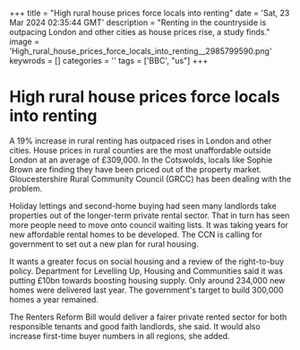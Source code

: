 +++
title = "High rural house prices force locals into renting"
date = 'Sat, 23 Mar 2024 02:35:44 GMT'
description = "Renting in the countryside is outpacing London and other cities as house prices rise, a study finds."
image = 'High_rural_house_prices_force_locals_into_renting__2985799590.png'
keywrods =  []
categories = ''
tags = ['BBC', "us"]
+++

# High rural house prices force locals into renting

A 19% increase in rural renting has outpaced rises in London and other cities.  House prices in rural counties are the most unaffordable outside London at an average of £309,000.  In the Cotswolds, locals like Sophie Brown are finding they have been priced out of the property market.  Gloucestershire Rural Community Council (GRCC) has been dealing with the problem.

Holiday lettings and second-home buying had seen many landlords take properties out of the longer-term private rental sector.  That in turn has seen more people need to move onto council waiting lists.  It was taking years for new affordable rental homes to be developed.  The CCN is calling for government to set out a new plan for rural housing.

It wants a greater focus on social housing and a review of the right-to-buy policy.  Department for Levelling Up, Housing and Communities said it was putting £10bn towards boosting housing supply.  Only around 234,000 new homes were delivered last year.  The government's target to build 300,000 homes a year remained.

The Renters Reform Bill would deliver a fairer private rented sector for both responsible tenants and good faith landlords, she said.
It would also increase first-time buyer numbers in all regions, she added.


